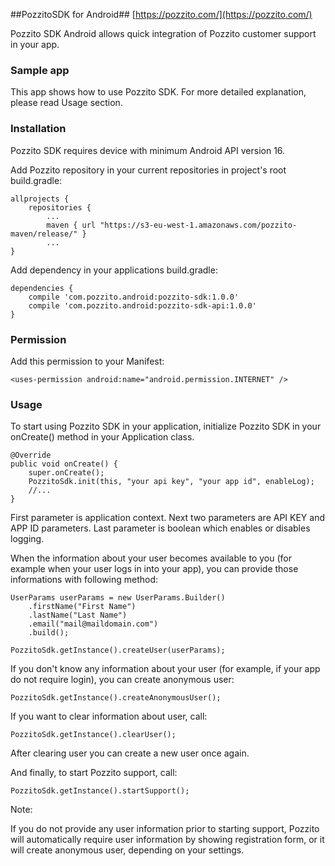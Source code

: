 ##PozzitoSDK for Android##
[https://pozzito.com/](https://pozzito.com/)

Pozzito SDK Android allows quick integration of Pozzito customer support in your app.

### Sample app ###
This app shows how to use Pozzito SDK. For more detailed explanation, please read Usage section.

### Installation ###
Pozzito SDK requires device with minimum Android API version 16.

Add Pozzito repository in your current repositories in project's root build.gradle:

    allprojects {
    	repositories {
			...
    		maven { url "https://s3-eu-west-1.amazonaws.com/pozzito-maven/release/" }
			...
    }

Add dependency in your applications build.gradle:


    dependencies {
    	compile 'com.pozzito.android:pozzito-sdk:1.0.0'
	    compile 'com.pozzito.android:pozzito-sdk-api:1.0.0'
    }

### Permission ###
Add this permission to your Manifest:

    <uses-permission android:name="android.permission.INTERNET" />

### Usage ###
To start using Pozzito SDK in your application, initialize Pozzito SDK in your onCreate() method in your Application class.

    @Override
    public void onCreate() {
        super.onCreate();
        PozzitoSdk.init(this, "your api key", "your app id", enableLog);
        //...
    }

First parameter is application context. Next two parameters are API KEY and APP ID parameters. Last parameter is boolean which enables or disables logging.

When the information about your user becomes available to you (for example when your user logs in into your app), you can provide those informations with following method:

    UserParams userParams = new UserParams.Builder()
    	.firstName("First Name")
    	.lastName("Last Name")
    	.email("mail@maildomain.com")
		.build();

    PozzitoSdk.getInstance().createUser(userParams);

If you don't know any information about your user (for example, if your app do not require login), you can create anonymous user:

    PozzitoSdk.getInstance().createAnonymousUser();

If you want to clear information about user, call:

    PozzitoSdk.getInstance().clearUser();
After clearing user you can create a new user once again.

And finally, to start Pozzito support, call:

    PozzitoSdk.getInstance().startSupport();

Note:

If you do not provide any user information prior to starting support, Pozzito will automatically require user information by showing registration form, or it will create anonymous user, depending on your settings.